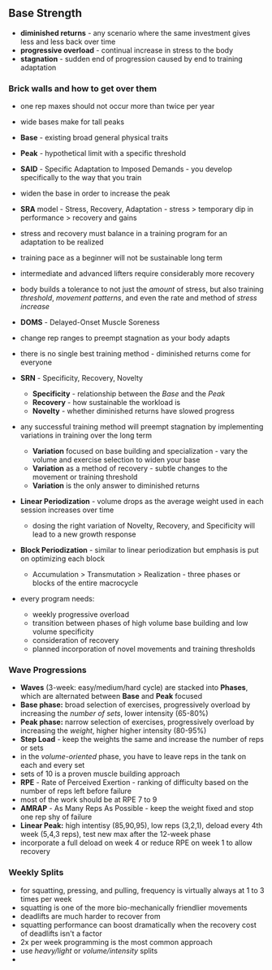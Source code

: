 ## Base Strength


- **diminished returns** - any scenario where the same investment gives less and less back over time
- **progressive overload** - continual increase in stress to the body
- **stagnation** - sudden end of progression caused by end to training adaptation


### Brick walls and how to get over them
- one rep maxes should not occur more than twice per year
- wide bases make for tall peaks
- **Base** - existing broad general physical traits
- **Peak** - hypothetical limit with a specific threshold
- **SAID** - Specific Adaptation to Imposed Demands - you develop specifically to the way that you train
- widen the base in order to increase the peak
- **SRA** model - Stress, Recovery, Adaptation - stress > temporary dip in performance > recovery and gains
- stress and recovery must balance in a training program for an adaptation to be realized
- training pace as a beginner will not be sustainable long term
- intermediate and advanced lifters require considerably more recovery
- body builds a tolerance to not just the *amount* of stress, but also training *threshold*, *movement patterns*, and even the rate and method of *stress increase*
- **DOMS** - Delayed-Onset Muscle Soreness
- change rep ranges to preempt stagnation as your body adapts
- there is no single best training method - diminished returns come for everyone
- **SRN** - Specificity, Recovery, Novelty
  - **Specificity** - relationship between the *Base* and the *Peak*
  - **Recovery** - how sustainable the workload is
  - **Novelty** - whether diminished returns have slowed progress

- any successful training method will preempt stagnation by implementing variations in training over the long term
  - **Variation** focused on base building and specialization - vary the volume and exercise selection to widen your base
  - **Variation** as a method of recovery - subtle changes to the movement or training threshold
  - **Variation** is the only answer to diminished returns

- **Linear Periodization** - volume drops as the average weight used in each session increases over time
  - dosing the right variation of Novelty, Recovery, and Specificity will lead to a new growth response
- **Block Periodization** - similar to linear periodization but emphasis is put on optimizing each block
  - Accumulation > Transmutation > Realization - three phases or blocks of the entire macrocycle

- every program needs:
  - weekly progressive overload
  - transition between phases of high volume base building and low volume specificity
  - consideration of recovery
  - planned incorporation of novel movements and training thresholds


### Wave Progressions
- **Waves** (3-week: easy/medium/hard cycle) are stacked into **Phases**, which are alternated between **Base** and **Peak** focused
- **Base phase:** broad selection of exercises, progressively overload by increasing the *number of sets*, lower intensity (65-80%)
- **Peak phase:** narrow selection of exercises, progressively overload by increasing the *weight*, higher higher intensity (80-95%)
- **Step Load** - keep the weights the same and increase the number of reps or sets
- in the *volume-oriented* phase, you have to leave reps in the tank on each and every set
- sets of 10 is a proven muscle building approach
- **RPE** - Rate of Perceived Exertion - ranking of difficulty based on the number of reps left before failure
- most of the work should be at RPE 7 to 9
- **AMRAP** - As Many Reps As Possible - keep the weight fixed and stop one rep shy of failure
- **Linear Peak:** high intentisy (85,90,95), low reps (3,2,1), deload every 4th week (5,4,3 reps), test new max after the 12-week phase
- incorporate a full deload on week 4 or reduce RPE on week 1 to allow recovery


### Weekly Splits
- for squatting, pressing, and pulling, frequency is virtually always at 1 to 3 times per week
- squatting is one of the more bio-mechanically friendlier movements
- deadlifts are much harder to recover from
- squatting performance can boost dramatically when the recovery cost of deadlifts isn't a factor
- 2x per week programming is the most common approach
- use *heavy/light* or *volume/intensity* splits
- 